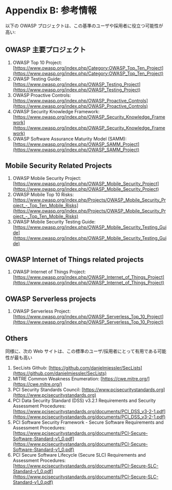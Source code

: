 # Appendix B: 参考情報

以下の OWASP プロジェクトは、この基準のユーザや採用者に役立つ可能性が高い:

## OWASP 主要プロジェクト

1. OWASP Top 10 Project: [https://www.owasp.org/index.php/Category:OWASP_Top_Ten_Project](https://www.owasp.org/index.php/Category:OWASP_Top_Ten_Project)
2. OWASP Testing Guide: [https://www.owasp.org/index.php/OWASP_Testing_Project](https://www.owasp.org/index.php/OWASP_Testing_Project)
3. OWASP Proactive Controls: [https://www.owasp.org/index.php/OWASP_Proactive_Controls](https://www.owasp.org/index.php/OWASP_Proactive_Controls)
4. OWASP Security Knowledge Framework: [https://www.owasp.org/index.php/OWASP_Security_Knowledge_Framework](https://www.owasp.org/index.php/OWASP_Security_Knowledge_Framework)
5. OWASP Software Assurance Maturity Model (SAMM): [https://www.owasp.org/index.php/OWASP_SAMM_Project](https://www.owasp.org/index.php/OWASP_SAMM_Project)

## Mobile Security Related Projects

1. OWASP Mobile Security Project: [https://www.owasp.org/index.php/OWASP_Mobile_Security_Project](https://www.owasp.org/index.php/OWASP_Mobile_Security_Project)
2. OWASP Mobile Top 10 Risks: [https://www.owasp.org/index.php/Projects/OWASP_Mobile_Security_Project_-_Top_Ten_Mobile_Risks](https://www.owasp.org/index.php/Projects/OWASP_Mobile_Security_Project_-_Top_Ten_Mobile_Risks)
3. OWASP Mobile Security Testing Guide: [https://www.owasp.org/index.php/OWASP_Mobile_Security_Testing_Guide](https://www.owasp.org/index.php/OWASP_Mobile_Security_Testing_Guide)

## OWASP Internet of Things related projects

1. OWASP Internet of Things Project: [https://www.owasp.org/index.php/OWASP_Internet_of_Things_Project](https://www.owasp.org/index.php/OWASP_Internet_of_Things_Project)

## OWASP Serverless projects

1. OWASP Serverless Project: [https://www.owasp.org/index.php/OWASP_Serverless_Top_10_Project](https://www.owasp.org/index.php/OWASP_Serverless_Top_10_Project)

## Others

同様に、次の Web サイトは、この標準のユーザ/採用者にとって有用である可能性が最も高い

1. SecLists Github: [https://github.com/danielmiessler/SecLists](https://github.com/danielmiessler/SecLists)
2. MITRE Common Weakness Enumeration: [https://cwe.mitre.org/](https://cwe.mitre.org/)
3. PCI Security Standards Council: [https://www.pcisecuritystandards.org](https://www.pcisecuritystandards.org)
4. PCI Data Security Standard (DSS) v3.2.1 Requirements and Security Assessment Procedures: [https://www.pcisecuritystandards.org/documents/PCI_DSS_v3-2-1.pdf](https://www.pcisecuritystandards.org/documents/PCI_DSS_v3-2-1.pdf)
5. PCI Software Security Framework - Secure Software Requirements and Assessment Procedures: [https://www.pcisecuritystandards.org/documents/PCI-Secure-Software-Standard-v1_0.pdf](https://www.pcisecuritystandards.org/documents/PCI-Secure-Software-Standard-v1_0.pdf)
6. PCI Secure Software Lifecycle (Secure SLC) Requirements and Assessment Procedures: [https://www.pcisecuritystandards.org/documents/PCI-Secure-SLC-Standard-v1_0.pdf](https://www.pcisecuritystandards.org/documents/PCI-Secure-SLC-Standard-v1_0.pdf)
